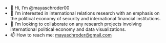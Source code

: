 - 👋 Hi, I’m @mayaschroder00
- 👀 I’m interested in international relations research with an emphasis on the political economy of security and international financial institutions.
- 💞️ I’m looking to collaborate on any research projects involving international political economy and data visualizations.
- 📫 How to reach me: mayaschroder@gmail.com 

<!---
mayaschroder00/mayaschroder00 is a ✨ special ✨ repository because its `README.md` (this file) appears on your GitHub profile.
You can click the Preview link to take a look at your changes.
--->

